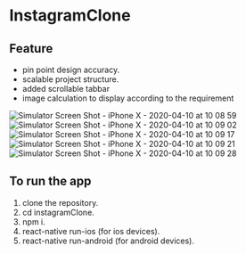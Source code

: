 # InstagramClone

## Feature
- pin point design accuracy.
- scalable project structure.
- added scrollable tabbar 
- image calculation to display according to the requirement

![Simulator Screen Shot - iPhone X - 2020-04-10 at 10 08 59](https://user-images.githubusercontent.com/23505129/78962848-2ac05980-7b15-11ea-91ee-4adb4005d410.png)
![Simulator Screen Shot - iPhone X - 2020-04-10 at 10 09 02](https://user-images.githubusercontent.com/23505129/78962852-2dbb4a00-7b15-11ea-82b1-72ebc5390c50.png)
![Simulator Screen Shot - iPhone X - 2020-04-10 at 10 09 17](https://user-images.githubusercontent.com/23505129/78962855-2e53e080-7b15-11ea-8a53-3cc78fe6831a.png)
![Simulator Screen Shot - iPhone X - 2020-04-10 at 10 09 21](https://user-images.githubusercontent.com/23505129/78962857-2eec7700-7b15-11ea-83d1-a04a8304b3c2.png)
![Simulator Screen Shot - iPhone X - 2020-04-10 at 10 09 28](https://user-images.githubusercontent.com/23505129/78962858-2eec7700-7b15-11ea-87a3-5ef526b81074.png)



## To run the app
1. clone the repository.  
2. cd instagramClone. 
3. npm i. 
4. react-native run-ios (for ios devices). 
5. react-native run-android (for android devices). 
